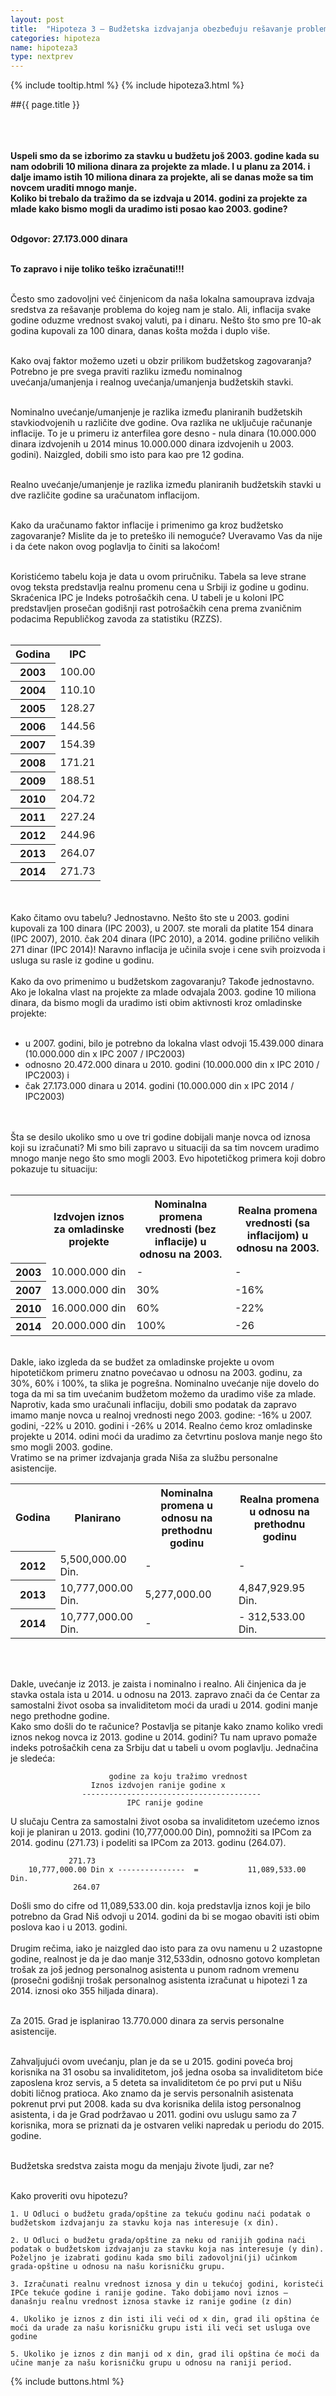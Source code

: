 ```yaml
---
layout: post
title:  "Hipoteza 3 – Budžetska izdvajanja obezbeđuju rešavanje problema kojim se bavimo"
categories: hipoteza
name: hipoteza3
type: nextprev 
---
```

{% include tooltip.html %}
{% include hipoteza3.html %}


##{{ page.title }}
<br/><br/>
<div class="justify">
<br/><br/>
<b>Uspeli smo da se izborimo za stavku u budžetu još 2003. godine kada su nam odobrili 10 miliona dinara za projekte za mlade. I u planu za 2014. i dalje imamo istih 10 miliona dinara za projekte, ali se danas može sa tim novcem uraditi mnogo manje.<br/>
Koliko bi trebalo da tražimo da se izdvaja u 2014. godini za projekte za mlade kako bismo mogli da uradimo isti posao kao 2003. godine?<br/><br/>

Odgovor: 27.173.000 dinara<br/><br/>

To zapravo i nije toliko teško izračunati!!!<br/><br/> </b>

Često smo zadovoljni već činjenicom da naša lokalna samouprava izdvaja sredstva za rešavanje problema do kojeg nam je stalo. Ali, inflacija svake godine oduzme vrednost svakoj valuti, pa i dinaru. Nešto što smo pre 10-ak godina kupovali za 100 dinara, danas košta možda i duplo više. <br/><br/>

Kako ovaj faktor možemo uzeti u obzir prilikom budžetskog zagovaranja?<br/>
Potrebno je pre svega praviti razliku između nominalnog uvećanja/umanjenja i realnog uvećanja/umanjenja budžetskih stavki.<br/><br/> 

Nominalno uvećanje/umanjenje je razlika između planiranih budžetskih stavkiodvojenih u različite dve godine. Ova razlika ne uključuje računanje inflacije. To je u primeru iz anterfilea gore desno - nula dinara (10.000.000 dinara izdvojenih u 2014 minus 10.000.000 dinara izdvojenih u 2003. godini). Naizgled, dobili smo isto para kao pre 12 godina.<br/><br/>

Realno uvećanje/umanjenje je razlika između planiranih budžetskih stavki u dve različite godine sa uračunatom inflacijom.<br/><br/>

Kako da uračunamo faktor inflacije i primenimo ga kroz budžetsko zagovaranje? Mislite da je to preteško ili nemoguće? Uveravamo Vas da nije i da ćete nakon ovog poglavlja to činiti sa lakoćom!<br/><br/>

Koristićemo tabelu koja je data u ovom priručniku. Tabela sa leve strane ovog teksta predstavlja realnu promenu cena u Srbiji iz godine u godinu. Skraćenica IPC je Indeks potrošačkih cena. U tabeli je u koloni IPC predstavljen prosečan godišnji rast potrošačkih cena prema zvaničnim podacima Republičkog zavoda za statistiku (RZZS). <br/><br/>

<table>
<tr>
<th>Godina</th> 
<th>IPC</th> 
</tr>
<tr>
	<th>2003</th>
	<td>100.00</td>
</tr>
<tr>
	<th>2004</th>
	<td>110.10</td>
</tr>
<tr>
	<th>2005</th>
	<td>128.27</td>
</tr>
<tr>
	<th>2006</th>
	<td>144.56</td>
</tr>
<tr>
	<th>2007</th>
	<td>154.39</td>
</tr>
<tr>
	<th>2008</th>
	<td>171.21</td>
</tr>
<tr>
	<th>2009</th>
	<td>188.51</td>
</tr>
<tr>
	<th>2010</th>
	<td>204.72</td>
</tr>
<tr>
	<th>2011</th>
	<td>227.24</td>
</tr>
<tr>
	<th>2012</th>
	<td>244.96</td>
</tr>
<tr>
	<th>2013</th>
	<td>264.07</td>
</tr>
<tr>
	<th>2014</th>
	<td>271.73</td>
</tr>
</table>
<br/><br/>
Kako čitamo ovu tabelu? Jednostavno. Nešto što ste u 2003. godini kupovali za 100 dinara (IPC 2003), u 2007. ste morali da platite 154 dinara (IPC 2007), 2010. čak 204 dinara (IPC 2010), a 2014. godine prilično velikih 271 dinar (IPC 2014)! Naravno inflacija je učinila svoje i cene svih proizvoda i usluga su rasle iz godine u godinu.<br/><br/>
Kako da ovo primenimo u budžetskom zagovaranju? Takođe jednostavno. Ako je lokalna vlast na projekte za mlade odvajala 2003. godine 10 miliona dinara, da bismo mogli da uradimo isti obim aktivnosti kroz omladinske projekte:<br/><br/>
<ul>
<li>u 2007. godini, bilo je potrebno da lokalna vlast odvoji 15.439.000 dinara (10.000.000 din x IPC 2007 / IPC2003)  </li>
<li>odnosno 20.472.000 dinara u 2010. godini (10.000.000 din x IPC 2010 / IPC2003) i </li> 
<li>čak 27.173.000 dinara u 2014. godini (10.000.000 din x IPC 2014 / IPC2003) </li>
</ul>
<br/><br/>
Šta se desilo ukoliko smo u ove tri godine dobijali manje novca od iznosa koji su izračunati? Mi smo bili zapravo u situaciji da sa tim novcem uradimo mnogo manje nego što smo mogli 2003. Evo hipotetičkog primera koji dobro pokazuje tu situaciju:
<br/><br/>
<table>
	<tr>
		<th></th>
		<th>Izdvojen iznos za omladinske projekte</th>
		<th>Nominalna promena vrednosti (bez inflacije) u odnosu na 2003.</th>
		<th>Realna promena vrednosti (sa inflacijom) u odnosu na 2003.</th>
	</tr>
	<tr>
		<th>2003</th>
		<td>10.000.000 din</td>
		<td>-</td>
		<td>-</td>
	</tr>
	<tr>
		<th>2007</th>
		<td>13.000.000 din </td>
		<td>30% </td>
		<td>-16% </td>
	</tr>
	<tr>
		<th>2010</th>
		<td>16.000.000 din </td>
		<td>60% </td>
		<td>-22% </td>
	</tr>
	<tr>
		<th>2014</th>
		<td>20.000.000 din </td>
		<td>100% </td>
		<td>-26 </td>
	</tr>
</table>
<br/>
Dakle, iako izgleda da se budžet za omladinske projekte u ovom hipotetičkom primeru znatno povećavao u odnosu na 2003. godinu, za 30%, 60% i 100%, ta slika je pogrešna. Nominalno uvećanje nije dovelo do toga da mi sa tim uvećanim budžetom možemo da uradimo više za mlade. Naprotiv, kada smo uračunali inflaciju, dobili smo podatak da zapravo imamo manje novca u realnoj vrednosti nego 2003. godine: -16% u 2007. godini, -22% u 2010. godini i -26% u 2014. Realno ćemo kroz omladinske projekte u 2014. odini moći da uradimo za četvrtinu poslova manje nego što smo mogli 2003. godine. 
<br/>
Vratimo se na primer izdvajanja grada Niša za službu personalne asistencije. 
<br/>

<table>
	<tr>
		<th>Godina</th>
		<th>Planirano</th>
		<th>Nominalna promena u odnosu na prethodnu godinu</th>
		<th>Realna promena u odnosu na prethodnu godinu</th>
	</tr>
	<tr>
		<th>2012</th>
		<td>5,500,000.00 Din.</td>
		<td> - </td>
		<td> - </td>
	</tr>
	<tr>
		<th>2013</th>
		<td>10,777,000.00 Din.</td>
		<td>5,277,000.00</td>
		<td>4,847,929.95 Din.</td>
	</tr>
	<tr>
		<th>2014</th>
		<td>10,777,000.00 Din.</td>
		<td> - </td>
		<td>- 312,533.00 Din.</td>
	</tr>
</table>
<br/><br/>

Dakle, uvećanje iz 2013. je zaista i nominalno i realno. Ali činjenica da je stavka ostala ista u 2014. u odnosu na 2013. zapravo znači da će Centar za samostalni život osoba sa invaliditetom moći da uradi u 2014. godini manje nego prethodne godine. <br/>
Kako smo došli do te računice? Postavlja se pitanje kako znamo koliko vredi iznos nekog novca iz 2013. godine u 2014. godini? Tu nam upravo pomaže indeks potrošačkih cena za Srbiju dat u tabeli u ovom poglavlju. Jednačina je sledeća: <br/> </div>




		                  godine za koju tražimo vrednost
                      Iznos izdvojen ranije godine x
		            ----------------------------------------             
		                      IPC ranije godine
		         


<div class="justify">
U slučaju Centra za samostalni život osoba sa invaliditetom uzećemo iznos koji je planiran u 2013. godini (10,777,000.00 Din), pomnožiti sa IPCom za 2014. godinu (271.73) i podeliti sa IPCom za 2013. godinu (264.07). <br/> </div>



		         271.73
		10,777,000.00 Din x ---------------  =           11,089,533.00 Din.
		          264.07




<div class="justify">
Došli smo do cifre od 11,089,533.00 din. koja predstavlja iznos koji je bilo potrebno da Grad Niš odvoji u 2014. godini da bi se mogao obaviti isti obim poslova kao i u 2013. godini. 
<br/><br/>
Drugim rečima, iako je naizgled dao isto para za ovu namenu u 2 uzastopne godine, realnost je da je dao manje 312,533din, odnosno gotovo kompletan trošak za još jednog personalnog asistenta u punom radnom vremenu (prosečni godišnji trošak personalnog asistenta izračunat u hipotezi 1 za 2014. iznosi oko 355 hiljada dinara). <br/><br/>

Za 2015. Grad je isplanirao 13.770.000 dinara za servis personalne asistencije. <br/><br/>


Zahvaljujući ovom uvećanju, plan je da se u 2015. godini poveća broj korisnika na 31 osobu sa invaliditetom, još jedna osoba sa invaliditetom biće zaposlena kroz servis, a 5 deteta sa invaliditetom će po prvi put u Nišu dobiti ličnog pratioca. Ako znamo da je servis personalnih asistenata pokrenut prvi put 2008. kada su dva korisnika delila istog personalnog asistenta, i da je Grad podržavao u 2011. godini ovu uslugu samo za 7 korisnika, mora se priznati da je ostvaren veliki napredak u periodu do 2015. godine.<br/><br/>

Budžetska sredstva zaista mogu da menjaju živote ljudi, zar ne? <br/><br/> </div>


Kako proveriti ovu hipotezu?


	1. U Odluci o budžetu grada/opštine za tekuću godinu naći podatak o budžetskom izdvajanju za stavku koja nas interesuje (x din). 

	2. U Odluci o budžetu grada/opštine za neku od ranijih godina naći podatak o budžetskom izdvajanju za stavku koja nas interesuje (y din). Poželjno je izabrati godinu kada smo bili zadovoljni(ji) učinkom grada-opštine u odnosu na našu korisničku grupu.

	3. Izračunati realnu vrednost iznosa y din u tekućoj godini, koristeći IPCe tekuće godine i ranije godine. Tako dobijamo novi iznos – današnju realnu vrednost iznosa stavke iz ranije godine (z din)

	4. Ukoliko je iznos z din isti ili veći od x din, grad ili opština će moći da urade za našu korisničku grupu isti ili veći set usluga ove godine
	
	5. Ukoliko je iznos z din manji od x din, grad ili opština će moći da učine manje za našu korisničku grupu u odnosu na raniji period.


{% include buttons.html %}